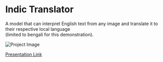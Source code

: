 <h1>Indic Translator</h1>
A model that can interpret English text from any image and translate it to their respective local language
<br>
(limited to bengali for this demonstration).


![Project Image](https://drive.google.com/file/d/1cCeqOOYJwvgU0MUuehnOa-0djGi9RciB/view?usp=sharing)



[Presentation Link](https://docs.google.com/presentation/d/1cBJTNEVVmxKuSb_zJwvsYN_Pj5AGNrd04TDG8plKC1o/edit?usp=sharing)




